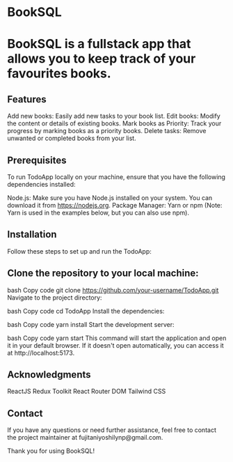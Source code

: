 <h1>BookSQL<h1>
  
<p>BookSQL is a fullstack app that allows you to keep track of your favourites books.</p>

<h2>Features</h2>
Add new books: Easily add new tasks to your book list.
Edit books: Modify the content or details of existing books.
Mark books as Priority: Track your progress by marking books as a priority books.
Delete tasks: Remove unwanted or completed books from your list.

<h2>Prerequisites</h2>
To run TodoApp locally on your machine, ensure that you have the following dependencies installed:

Node.js: Make sure you have Node.js installed on your system. You can download it from https://nodejs.org.
Package Manager: Yarn or npm (Note: Yarn is used in the examples below, but you can also use npm).
<h2>Installation</h2>
Follow these steps to set up and run the TodoApp:

<h2>Clone the repository to your local machine:</h2>

bash
Copy code
git clone https://github.com/your-username/TodoApp.git
Navigate to the project directory:

bash
Copy code
cd TodoApp
Install the dependencies:

bash
Copy code
yarn install
Start the development server:

bash
Copy code
yarn start
This command will start the application and open it in your default browser. If it doesn't open automatically, you can access it at http://localhost:5173.

<h2>Acknowledgments</h2>
ReactJS
Redux Toolkit
React Router DOM
Tailwind CSS

<h2>Contact</h2>
If you have any questions or need further assistance, feel free to contact the project maintainer at fujitaniyoshilynp@gmail.com.

Thank you for using BookSQL!
